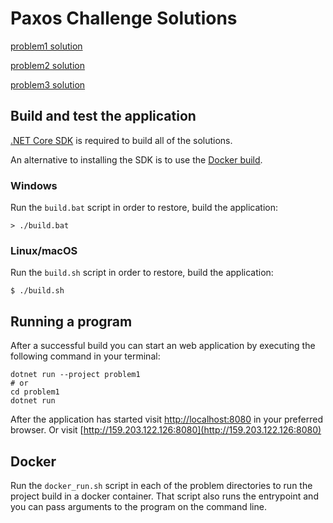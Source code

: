 # Paxos Challenge Solutions

[problem1 solution](problem1/README.md)

[problem2 solution](problem2/README.md)

[problem3 solution](problem3/README.md)

## Build and test the application

[.NET Core SDK](https://www.microsoft.com/net/learn/get-started) is required to build all of the solutions. 

An alternative to installing the SDK is to use the [Docker build](#Docker).


### Windows

Run the `build.bat` script in order to restore, build the application:

```
> ./build.bat
```

### Linux/macOS

Run the `build.sh` script in order to restore, build the application:

```
$ ./build.sh
```

## Running a program

After a successful build you can start an web application by executing the following command in your terminal:

```
dotnet run --project problem1
# or 
cd problem1
dotnet run
```

After the application has started visit [http://localhost:8080](http://localhost:8080) in your preferred browser. Or visit [http://159.203.122.126:8080](http://159.203.122.126:8080)

## Docker 
Run the `docker_run.sh` script in each of the problem directories to run the project build in a docker container. That script also runs the entrypoint and you can pass arguments to the program on the command line. 